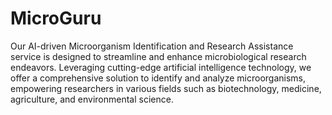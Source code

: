 # MicroGuru
Our AI-driven Microorganism Identification and Research Assistance service is designed to streamline and enhance microbiological research endeavors. Leveraging cutting-edge artificial intelligence technology, we offer a comprehensive solution to identify and analyze microorganisms, empowering researchers in various fields such as biotechnology, medicine, agriculture, and environmental science.
